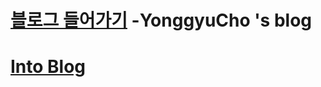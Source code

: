 # [블로그 들어가기](https://yonggyucho.github.io/) -YonggyuCho 's blog
# [Into Blog](https://yonggyucho.github.io/)
